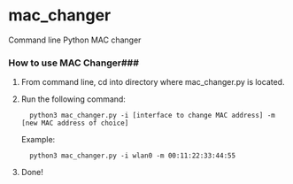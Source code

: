 # mac_changer
Command line Python MAC changer

### How to use MAC Changer###

1. From command line, cd into directory where mac_changer.py is located.
2. Run the following command:

         python3 mac_changer.py -i [interface to change MAC address] -m [new MAC address of choice]
   
   Example: 
   
         python3 mac_changer.py -i wlan0 -m 00:11:22:33:44:55
   
3. Done!

